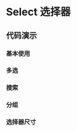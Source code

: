 # Select 选择器

## 代码演示

### 基本使用

<code src='../../site/select/baseSelect.tsx'></code>

### 多选

<code src='../../site/select/multipleSelect.tsx'></code>

### 搜索

<code src='../../site/select/searchSelect.tsx'></code>

### 分组

<code src='../../site/select/groupSelect.tsx'></code>

### 选择器尺寸

<code src='../../site/select/difSizeSelect.tsx'></code>
